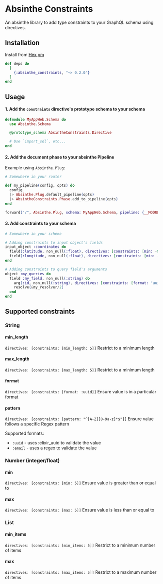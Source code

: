 # Absinthe Constraints

An absinthe library to add type constraints to your GraphQL schema using directives.

## Installation

Install from [Hex.pm](https://hex.pm/packages/absinthe_constraints)

```elixir
def deps do
  [
    {:absinthe_constraints, "~> 0.2.0"}
  ]
end
```

## Usage

#### 1. Add the `constraints` directive's prototype schema to your schema

```elixir
defmodule MyAppWeb.Schema do
  use Absinthe.Schema

  @prototype_schema AbsintheConstraints.Directive

  # Use `import_sdl`, etc...
end
```

#### 2. Add the document phase to your absinthe Pipeline

Example using `Absinthe.Plug`:

```elixir
# Somewhere in your router

def my_pipeline(config, opts) do
  config
  |> Absinthe.Plug.default_pipeline(opts)
  |> AbsintheConstraints.Phase.add_to_pipeline(opts)
end

forward("/", Absinthe.Plug, schema: MyAppWeb.Schema, pipeline: {__MODULE__, :my_pipeline})
```

#### 3. Add constraints to your schema

```elixir
# Somewhere in your schema

# Adding constraints to input object's fields
input_object :coordinates do
  field(:latitude, non_null(:float), directives: [constraints: [min: -90, max: 90]])
  field(:longitude, non_null(:float), directives: [constraints: [min: -180, max: 180]])
end

# Adding constraints to query field's arguments
object :my_queries do
  field :my_field, non_null(:string) do
    arg(:id, non_null(:string), directives: [constraints: [format: "uuid"]])
    resolve(&my_resolver/2)
  end
end
```

## Supported constraints

### String

#### min_length
```directives: [constraints: [min_length: 5]]```
Restrict to a minimum length

#### max_length
```directives: [constraints: [max_length: 5]]```
Restrict to a minimum length

#### format
```directives: [constraints: [format: :uuid]]```
Ensure value is in a particular format

#### pattern
```directives: [constraints: [pattern: "^[A-Z][0-9a-z]*$"]]```
Ensure value follows a specific Regex pattern

Supported formats:
- `:uuid` - uses :elixir_uuid to validate the value
- `:email` - uses a regex to validate the value

### Number (integer/float)

#### min
```directives: [constraints: [min: 5]]```
Ensure value is greater than or equal to

#### max
```directives: [constraints: [max: 5]]```
Ensure value is less than or equal to

### List

#### min_items
```directives: [constraints: [min_items: 5]]```
Restrict to a minimum number of items

#### max
```directives: [constraints: [max_items: 5]]```
Restrict to a maximum number of items
